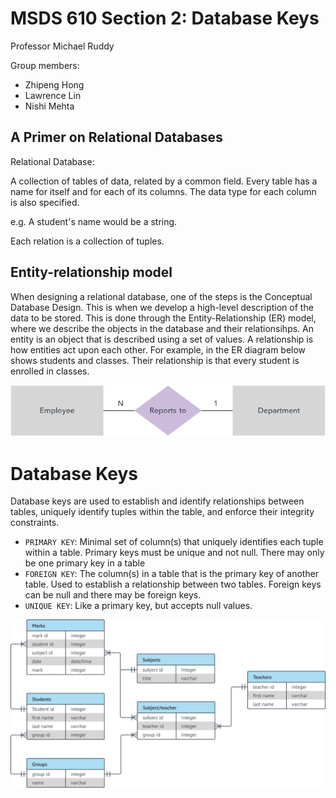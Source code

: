 # MSDS 610 Section 2: Database Keys
Professor Michael Ruddy

Group members:
- Zhipeng Hong
- Lawrence Lin
- Nishi Mehta

## A Primer on Relational Databases
Relational Database:

A collection of tables of data, related by a common field. Every table has a name for itself and for each of its columns. The data type for each column is also specified.

e.g. A student's name would be a string.

Each relation is a collection of tuples.

## Entity-relationship model
When designing a relational database, one of the steps is the Conceptual Database Design. This is when we develop a high-level description of the data to be stored. This is done through the Entity-Relationship (ER) model, where we describe the objects in the database and their relationsihps. An entity is an object that is described using a set of values. A relationship is how entities act upon each other. For example, in the ER diagram below shows students and classes. Their relationship is that every student is enrolled in classes.

![](img/er.svg)


# Database Keys
Database keys are used to establish and identify relationships between 
tables, uniquely identify tuples within the table, and enforce their integrity constraints. 

- `PRIMARY KEY`: Minimal set of column(s) that uniquely identifies each tuple within a table. Primary keys must be unique and not null. There may only be one primary key in a table
- `FOREIGN KEY`: The column(s) in a table that is the primary key of another table. Used to establish a relationship between two tables. Foreign keys can be null and there may be foreign keys.
- `UNIQUE KEY`: Like a primary key, but accepts null values.


![](img/ex.svg)




